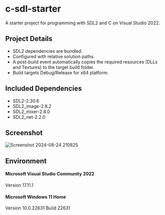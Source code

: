 # c-sdl-starter

A starter project for programming with SDL2 and C on Visual Studio 2022.

## Project Details

- SDL2 dependencies are bundled.
- Configured with relative solution paths.
- A post-build event automatically copies the required resources (DLLs and Textures) to the target build folder.
- Build targets Debug/Release for x64 platform.

## Included Dependencies

- SDL2-2.30.6
- SDL2_image-2.8.2
- SDL2_mixer-2.8.0
- SDL2_net-2.2.0

## Screenshot

![Screenshot 2024-08-24 210825](https://github.com/user-attachments/assets/7597acbe-52b5-4490-84d3-1b2c7c4962c8)

## Environment

#### Microsoft Visual Studio Community 2022
Version 17.11.1

#### Microsoft Windows 11 Home
Version	10.0.22631 Build 22631
